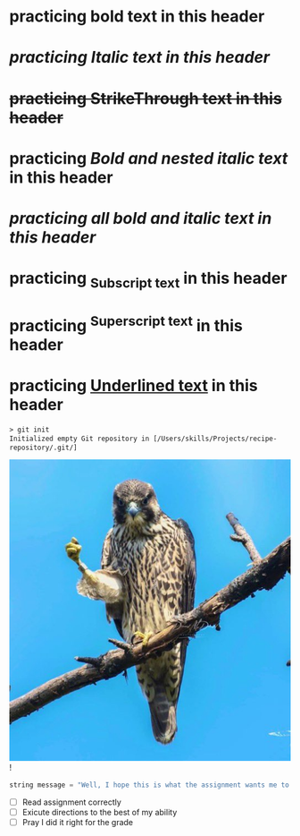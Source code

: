 # **practicing bold text in this header** 
# _practicing Italic text in this header_
# ~~practicing StrikeThrough text in this header~~ 
# **practicing _Bold and nested italic text_ in this header**
# ***practicing all bold and italic text in this header***
# practicing <sub>Subscript text</sub> in this header
# practicing <sup>Superscript text</sup> in this header
# practicing <ins>Underlined text</ins> in this header
```
> git init
Initialized empty Git repository in [/Users/skills/Projects/recipe-repository/.git/]
```
![Immage of Falcon ready to punch](https://github.com/MichaelJadeRoberts/skills-communicate-using-markdown/blob/start-markdown/Falcon-Punch.jpg)!
``` java
string message = "Well, I hope this is what the assignment wants me to do"
```
- [ ] Read assignment correctly
- [ ] Exicute directions to the best of my ability
- [ ] Pray I did it right for the grade

